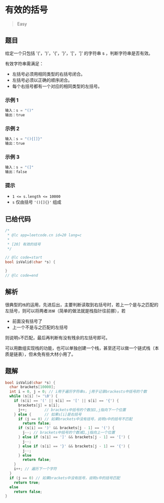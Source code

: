 # 有效的括号

> Easy

## 题目

给定一个只包括 '('，')'，'{'，'}'，'['，']' 的字符串 s ，判断字符串是否有效。

有效字符串需满足：

- 左括号必须用相同类型的右括号闭合。
- 左括号必须以正确的顺序闭合。
- 每个右括号都有一个对应的相同类型的左括号。

### 示例 1

```c
输入：s = "()"
输出：true
```

### 示例 2

```c
输入：s = "(){[]}"
输出：true
```

### 示例 3

```c
输入：s = "(]"
输出：false
```

### 提示

- `1 <= s.length <= 10000`
- `s` 仅由括号 `'()[]{}'` 组成

## 已给代码

```c
/*
 * @lc app=leetcode.cn id=20 lang=c
 *
 * [20] 有效的括号
 */

// @lc code=start
bool isValid(char *s) {

}
// @lc code=end

```

## 解析

很典型的`栈`的运用，先进后出，主要判断读取到右括号时，若上一个是与之匹配的左括号，则可以将两者`消掉`（简单的做法就是栈指针往前挪），若

- 前面没有括号了
- 上一个不是与之匹配的左括号

则说明`s`不匹配，最后再判断有没有残余的左括号即可。

可以用数组实现栈的功能，也可以单独创建一个栈，甚至还可以做一个链式栈（本质是链表），但未免有些大材小用了。

## 题解

```c
bool isValid(char *s) {
  char brackets[10000];
  int i = 0, j = 0; // i用于遍历字符串s，j用于记录brackests中括号的个数
  while (s[i] != '\0') {
    if (s[i] == '(' || s[i] == '[' || s[i] == '{') {
      brackets[j] = s[i];
      j++;        // brackets中括号的个数加1,j指向下一个位置
    } else {      // 如果s[i]是右括号
      if (j == 0) // 如果brackets中没有括号，说明s中的括号不匹配
        return false;
      if (s[i] == ')' && brackets[j - 1] == '(') {
        j--; // brackets中括号的个数减1,j指向上一个位置
      } else if (s[i] == ']' && brackets[j - 1] == '[') {
        j--;
      } else if (s[i] == '}' && brackets[j - 1] == '{') {
        j--;
      } else
        return false;
    }
    i++; // 遍历下一个字符
  }
  if (j == 0) // 如果brackets中没有括号，说明s中的括号匹配
    return true;
  else
    return false;
}
```
